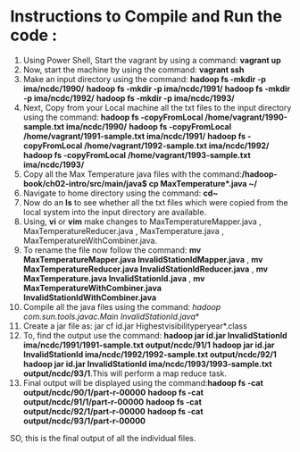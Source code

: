 # Instructions to Compile and Run the code :

1. Using Power Shell, Start the vagrant by using a command: **vagrant up**
2. Now, start the machine by using the command: **vagrant ssh**
3. Make an input directory using the command: **hadoop fs -mkdir -p ima/ncdc/1990/**
                                              **hadoop fs -mkdir -p ima/ncdc/1991/**
                                               **hadoop fs -mkdir -p ima/ncdc/1992/**
                                               **hadoop fs -mkdir -p ima/ncdc/1993/**
5. Next, Copy from your Local machine all the txt files to the input directory using the command: **hadoop fs -copyFromLocal /home/vagrant/1990-sample.txt ima/ncdc/1990/**
**hadoop fs -copyFromLocal /home/vagrant/1991-sample.txt ima/ncdc/1991/**
**hadoop fs -copyFromLocal /home/vagrant/1992-sample.txt ima/ncdc/1992/**
**hadoop fs -copyFromLocal /home/vagrant/1993-sample.txt ima/ncdc/1993/**
6. Copy all the Max Temperature java files with the command:**/hadoop-book/ch02-intro/src/main/java$ cp MaxTemperature*.java ~/**
7. Navigate to home directory using the command: **cd~**
8. Now do an **ls** to see whether all the txt files which were copied from the local system into the input directory are available. 
9. Using, **vi** or **vim** make changes to MaxTemperatureMapper.java , MaxTemperatureReducer.java , MaxTemperature.java , MaxTemperatureWithCombiner.java.
10. To rename the file now follow the command: **mv MaxTemperatureMapper.java InvalidStationIdMapper.java** ,
                                               **mv MaxTemperatureReducer.java InvalidStationIdReducer.java** ,
                                               **mv MaxTemperature.java InvalidStationId.java** ,
                                               **mv MaxTemperatureWithCombiner.java InvalidStationIdWithCombiner.java**
11. Compile all the java files using the command: **hadoop com.sun.tools.javac.Main InvalidStationId*.java**
12. Create a jar file as: jar cf id.jar Highestvisibilityperyear*.class
13. To, find the output use the command: **hadoop jar id.jar InvalidStationId ima/ncdc/1991/1991-sample.txt output/ncdc/91/1** **hadoop jar id.jar InvalidStationId ima/ncdc/1992/1992-sample.txt output/ncdc/92/1**  **hadoop jar id.jar InvalidStationId ima/ncdc/1993/1993-sample.txt output/ncdc/93/1**.This will perform a map reduce task. 
14. Final output will be displayed using the command:**hadoop fs -cat output/ncdc/90/1/part-r-00000**
                                                     **hadoop fs -cat output/ncdc/91/1/part-r-00000**
                                                     **hadoop fs -cat output/ncdc/92/1/part-r-00000**
                                                     **hadoop fs -cat output/ncdc/93/1/part-r-00000**
                                                     
 SO, this is the final output of all the individual files.                                                   
